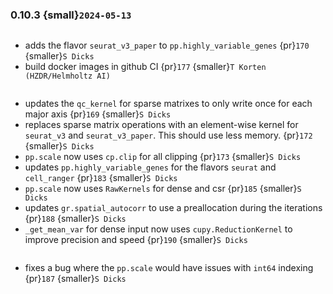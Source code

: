 ### 0.10.3 {small}`2024-05-13`

```{rubric} Features
```
* adds the flavor `seurat_v3_paper` to `pp.highly_variable_genes` {pr}`170` {smaller}`S Dicks`
* build docker images in github CI {pr}`177` {smaller}`T Korten (HZDR/Helmholtz AI)`

```{rubric} Performance
```
* updates the `qc_kernel` for sparse matrixes to only write once for each major axis {pr}`169` {smaller}`S Dicks`
* replaces sparse matrix operations with an element-wise kernel for `seurat_v3` and `seurat_v3_paper`. This should use less memory. {pr}`172` {smaller}`S Dicks`
* `pp.scale` now uses `cp.clip` for all clipping {pr}`173` {smaller}`S Dicks`
* updates `pp.highly_variable_genes` for the flavors `seurat` and `cell_ranger` {pr}`183` {smaller}`S Dicks`
* `pp.scale` now uses `RawKernels` for dense and csr {pr}`185` {smaller}`S Dicks`
* updates `gr.spatial_autocorr` to use a preallocation during the iterations {pr}`188` {smaller}`S Dicks`
* `_get_mean_var` for dense input now uses `cupy.ReductionKernel` to improve precision and speed {pr}`190` {smaller}`S Dicks`

```{rubric} Bug fixes
```
* fixes a bug where the `pp.scale` would have issues with `int64` indexing {pr}`187` {smaller}`S Dicks`

```{rubric} Misc
```

